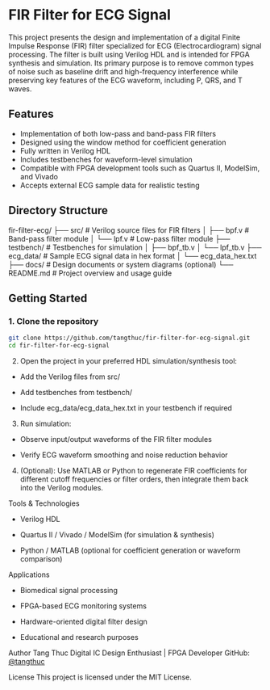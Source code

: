 # FIR Filter for ECG Signal

This project presents the design and implementation of a digital Finite Impulse Response (FIR) filter specialized for ECG (Electrocardiogram) signal processing. The filter is built using Verilog HDL and is intended for FPGA synthesis and simulation. Its primary purpose is to remove common types of noise such as baseline drift and high-frequency interference while preserving key features of the ECG waveform, including P, QRS, and T waves.

## Features

- Implementation of both low-pass and band-pass FIR filters
- Designed using the window method for coefficient generation
- Fully written in Verilog HDL
- Includes testbenches for waveform-level simulation
- Compatible with FPGA development tools such as Quartus II, ModelSim, and Vivado
- Accepts external ECG sample data for realistic testing

## Directory Structure

fir-filter-ecg/
├── src/ # Verilog source files for FIR filters
│ ├── bpf.v # Band-pass filter module
│ └── lpf.v # Low-pass filter module
├── testbench/ # Testbenches for simulation
│ ├── bpf_tb.v
│ └── lpf_tb.v
├── ecg_data/ # Sample ECG signal data in hex format
│ └── ecg_data_hex.txt
├── docs/ # Design documents or system diagrams (optional)
└── README.md # Project overview and usage guide

## Getting Started

### 1. Clone the repository

```bash
git clone https://github.com/tangthuc/fir-filter-for-ecg-signal.git
cd fir-filter-for-ecg-signal
```
   
2. Open the project in your preferred HDL simulation/synthesis tool:

- Add the Verilog files from src/

- Add testbenches from testbench/

- Include ecg_data/ecg_data_hex.txt in your testbench if required

3. Run simulation:

- Observe input/output waveforms of the FIR filter modules

- Verify ECG waveform smoothing and noise reduction behavior
4. (Optional): Use MATLAB or Python to regenerate FIR coefficients for different cutoff frequencies or filter orders, then integrate them back into the Verilog modules.

Tools & Technologies
- Verilog HDL

- Quartus II / Vivado / ModelSim (for simulation & synthesis)

- Python / MATLAB (optional for coefficient generation or waveform comparison)

Applications
- Biomedical signal processing

- FPGA-based ECG monitoring systems

- Hardware-oriented digital filter design

- Educational and research purposes

Author
Tang Thuc
Digital IC Design Enthusiast | FPGA Developer
GitHub: [@tangthuc](https://github.com/tangthuc)

License
This project is licensed under the MIT License.

